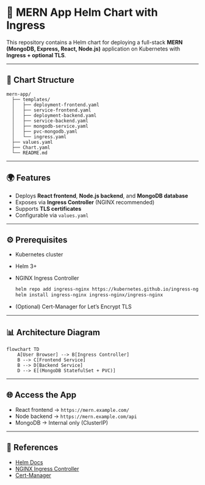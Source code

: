 # 🚀 MERN App Helm Chart with Ingress

This repository contains a Helm chart for deploying a full-stack **MERN (MongoDB, Express, React, Node.js)** application on Kubernetes with **Ingress + optional TLS**.

---

## 📂 Chart Structure

```
mern-app/
  ├── templates/
  │   ├── deployment-frontend.yaml
  │   ├── service-frontend.yaml
  │   ├── deployment-backend.yaml
  │   ├── service-backend.yaml
  │   ├── mongodb-service.yaml
  │   ├── pvc-mongodb.yaml
  │   └── ingress.yaml
  ├── values.yaml
  ├── Chart.yaml
  └── README.md
```

---

## 🌍 Features

* Deploys **React frontend**, **Node.js backend**, and **MongoDB database**
* Exposes via **Ingress Controller** (NGINX recommended)
* Supports **TLS certificates**
* Configurable via `values.yaml`

---

## ⚙️ Prerequisites

* Kubernetes cluster
* Helm 3+
* NGINX Ingress Controller

  ```bash
  helm repo add ingress-nginx https://kubernetes.github.io/ingress-nginx
  helm install ingress-nginx ingress-nginx/ingress-nginx
  ```
* (Optional) Cert-Manager for Let’s Encrypt TLS

---

## 📊 Architecture Diagram

```mermaid
flowchart TD
    A[User Browser] --> B[Ingress Controller]
    B --> C[Frontend Service]
    B --> D[Backend Service]
    D --> E[(MongoDB StatefulSet + PVC)]
```

---

## 🌐 Access the App

* React frontend → `https://mern.example.com/`
* Node backend → `https://mern.example.com/api`
* MongoDB → Internal only (ClusterIP)

---

## 📖 References

* [Helm Docs](https://helm.sh/docs/)
* [NGINX Ingress Controller](https://kubernetes.github.io/ingress-nginx/)
* [Cert-Manager](https://cert-manager.io/docs/)